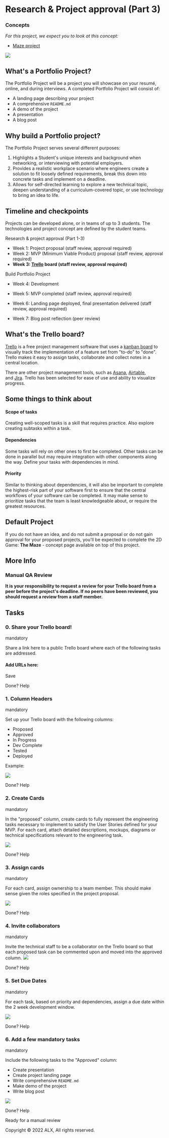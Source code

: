 # Research & Project approval (Part 3)

### Concepts

_For this project, we expect you to look at this concept:_

- [Maze project](https://alx-intranet.hbtn.io/concepts/133)

![](https://s3.amazonaws.com/alx-intranet.hbtn.io/uploads/medias/2019/9/4391d31c6a8e594e3655.png?X-Amz-Algorithm=AWS4-HMAC-SHA256&X-Amz-Credential=AKIARDDGGGOUSBVO6H7D%2F20220615%2Fus-east-1%2Fs3%2Faws4_request&X-Amz-Date=20220615T055641Z&X-Amz-Expires=86400&X-Amz-SignedHeaders=host&X-Amz-Signature=947b50074a3e6b51d4f14856c0dc9e3ee8cc8792d24fc4c235a32e05a9a43ee4)

## What's a Portfolio Project?

The Portfolio Project will be a project you will showcase on your resumé, online, and during interviews. A completed Portfolio Project will consist of:

- A landing page describing your project
- A comprehensive `README.md`
- A demo of the project
- A presentation
- A blog post

## Why build a Portfolio project?

The Portfolio Project serves several different purposes:

1.  Highlights a Student's unique interests and background when networking, or interviewing with potential employers.
2.  Provides a realistic workplace scenario where engineers create a solution to fit loosely defined requirements, break this down into concrete tasks and implement on a deadline.
3.  Allows for self-directed learning to explore a new technical topic, deepen understanding of a curriculum-covered topic, or use technology to bring an idea to life.

## Timeline and checkpoints

Projects can be developed alone, or in teams of up to 3 students. The technologies and project concept are defined by the student teams.

Research & project approval (Part 1-3)

- Week 1: Project proposal (staff review, approval required)
- Week 2: MVP (Minimum Viable Product) proposal (staff review, approval required)
- **Week 3: [Trello](https://alx-intranet.hbtn.io/rltoken/nHPXY_uuCJ8h-diK1DoyJw "Trello") board (staff review, approval required)**

Build Portfolio Project

- Week 4: Development
- Week 5: MVP completed (staff review, approval required)
- Week 6: Landing page deployed, final presentation delivered (staff review, approval required)

- Week 7: Blog post reflection (peer review)

## What's the Trello board?

[Trello](https://alx-intranet.hbtn.io/rltoken/nHPXY_uuCJ8h-diK1DoyJw "Trello") is a free project management software that uses a [kanban board](https://alx-intranet.hbtn.io/rltoken/WBoV3Vg98rcrkt2AIa524w "kanban board") to visually track the implementation of a feature set from "to-do" to "done". Trello makes it easy to assign tasks, collaborate and collect notes in a central location.

There are other project management tools, such as [Asana](https://alx-intranet.hbtn.io/rltoken/P1burLc5BzjO5Ov31wNVNw "Asana"), [Airtable](https://alx-intranet.hbtn.io/rltoken/Q8gCI02YehO3Z_vWdDvllg "Airtable"), and [Jira](https://alx-intranet.hbtn.io/rltoken/Vx-2zvCZYFhArPb1v4X7aQ "Jira"). Trello has been selected for ease of use and ability to visualize progress.

## Some things to think about

#### Scope of tasks

Creating well-scoped tasks is a skill that requires practice. Also explore creating subtasks within a task.

#### Dependencies

Some tasks will rely on other ones to first be completed. Other tasks can be done in parallel but may require integration with other components along the way. Define your tasks with dependencies in mind.

#### Priority

Similar to thinking about dependencies, it will also be important to complete the highest-risk part of your software first to ensure that the central workflows of your software can be completed. It may make sense to prioritize tasks that the team is least knowledgeable about, or require the greatest resources.

## Default Project

If you do not have an idea, and do not submit a proposal or do not gain approval for your proposed projects, you'll be expected to complete the 2D Game: **The Maze** - concept page available on top of this project.

## More Info

### Manual QA Review

**It is your responsibility to request a review for your Trello board from a peer before the project's deadline. If no peers have been reviewed, you should request a review from a staff member.**

## Tasks

### 0\. Share your Trello board!

mandatory

Share a link here to a public Trello board where each of the following tasks are addressed.

#### Add URLs here:

Save

Done? Help

### 1\. Column Headers

mandatory

Set up your Trello board with the following columns:

- Proposed
- Approved
- In Progress
- Dev Complete
- Tested
- Deployed

Example:

![](https://s3.amazonaws.com/alx-intranet.hbtn.io/uploads/medias/2020/2/b56ae0e3c81d9bde6e3d.png?X-Amz-Algorithm=AWS4-HMAC-SHA256&X-Amz-Credential=AKIARDDGGGOUSBVO6H7D%2F20220615%2Fus-east-1%2Fs3%2Faws4_request&X-Amz-Date=20220615T055641Z&X-Amz-Expires=86400&X-Amz-SignedHeaders=host&X-Amz-Signature=4be3dd4249d3e9775ec6fb9af3da111b081d6638fc3eeca4ae683b787b1f86f6)

Done? Help

### 2\. Create Cards

mandatory

In the "proposed" column, create cards to fully represent the engineering tasks necessary to implement to satisfy the User Stories defined for your MVP. For each card, attach detailed descriptions, mockups, diagrams or technical specifications relevant to the engineering task.

![](https://assets.holbertonschool.com/media_images/files/000/001/207/original/Screen_Shot_2020-02-24_at_2.27.20_PM.png)

Done? Help

### 3\. Assign cards

mandatory

For each card, assign ownership to a team member. This should make sense given the roles specified in the project proposal.

![](https://s3.amazonaws.com/alx-intranet.hbtn.io/uploads/medias/2020/2/a123dd5c58ce29248625.png?X-Amz-Algorithm=AWS4-HMAC-SHA256&X-Amz-Credential=AKIARDDGGGOUSBVO6H7D%2F20220615%2Fus-east-1%2Fs3%2Faws4_request&X-Amz-Date=20220615T055641Z&X-Amz-Expires=86400&X-Amz-SignedHeaders=host&X-Amz-Signature=904a0a86cded7a0f1612a679991ed711f20bab0ac85a7f6e1adb787891d6e46f)

Done? Help

### 4\. Invite collaborators

mandatory

Invite the technical staff to be a collaborator on the Trello board so that each proposed task can be commented upon and moved into the approved column. ![](https://s3.amazonaws.com/alx-intranet.hbtn.io/uploads/medias/2020/2/41179d465bb319c1ff3b.png?X-Amz-Algorithm=AWS4-HMAC-SHA256&X-Amz-Credential=AKIARDDGGGOUSBVO6H7D%2F20220615%2Fus-east-1%2Fs3%2Faws4_request&X-Amz-Date=20220615T055641Z&X-Amz-Expires=86400&X-Amz-SignedHeaders=host&X-Amz-Signature=f478d90ae96ee7642ca8b962bf0b9e98edd3e56df78417869f77c58c8413321c)

Done? Help

### 5\. Set Due Dates

mandatory

For each task, based on priority and dependencies, assign a due date within the 2 week development window.

![](https://s3.amazonaws.com/alx-intranet.hbtn.io/uploads/medias/2020/2/42354323a2437e1cd239.png?X-Amz-Algorithm=AWS4-HMAC-SHA256&X-Amz-Credential=AKIARDDGGGOUSBVO6H7D%2F20220615%2Fus-east-1%2Fs3%2Faws4_request&X-Amz-Date=20220615T055641Z&X-Amz-Expires=86400&X-Amz-SignedHeaders=host&X-Amz-Signature=096b4ecdac801a41eb4de4de2f35d2866038d11eb205b49863a7f5fd6abd96a5)

Done? Help

### 6\. Add a few mandatory tasks

mandatory

Include the following tasks to the "Approved" column:

- Create presentation
- Create project landing page
- Write comprehensive `README.md`
- Make demo of the project
- Write blog post

![](https://s3.amazonaws.com/alx-intranet.hbtn.io/uploads/medias/2020/2/e9ab6911846f21f1e8ff.png?X-Amz-Algorithm=AWS4-HMAC-SHA256&X-Amz-Credential=AKIARDDGGGOUSBVO6H7D%2F20220615%2Fus-east-1%2Fs3%2Faws4_request&X-Amz-Date=20220615T055641Z&X-Amz-Expires=86400&X-Amz-SignedHeaders=host&X-Amz-Signature=a818e0a1545ac412971b3dfaad29aa3f7a6ab46a00a856340476b7b5611cacf6)

Done? Help

Ready for a manual review

Copyright © 2022 ALX, All rights reserved.
